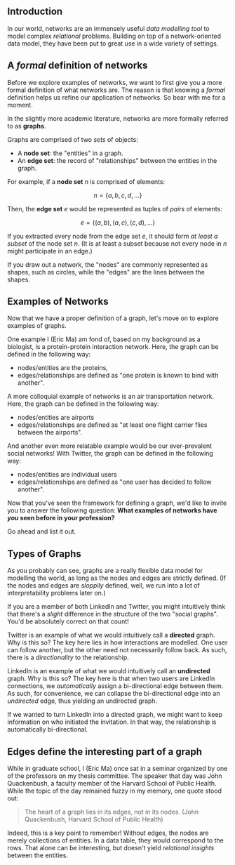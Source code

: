 ## Introduction

In our world, networks are an immensely useful _data modelling tool_
to model complex _relational_ problems.
Building on top of a network-oriented data model,
they have been put to great use in a wide variety of settings.

## A _formal_ definition of networks

Before we explore examples of networks,
we want to first give you a more formal definition
of what networks are.
The reason is that knowing a _formal_ definition
helps us refine our application of networks.
So bear with me for a moment.

In the slightly more academic literature,
networks are more formally referred to as **graphs**.

Graphs are comprised of two _sets_ of objects:

- A **node set**: the "entities" in a graph.
- An **edge set**: the record of "relationships" between the entities in the graph.

For example, if a **node set** $n$ is comprised of elements:

$$n = \{a, b, c, d, ...\}$$

Then, the **edge set** $e$ would be represented as tuples of _pairs_ of elements:

$$e = \{(a, b), (a, c), (c, d), ...\}$$

If you extracted every node from the edge set $e$,
it should form _at least a subset_ of the node set $n$.
(It is at least a subset because not every node in $n$ might participate in an edge.)

If you draw out a network, the "nodes" are commonly represented as shapes, such as circles,
while the "edges" are the lines between the shapes.

## Examples of Networks

Now that we have a proper definition of a graph,
let's move on to explore examples of graphs.

One example I (Eric Ma) am fond of, based on my background as a biologist,
is a protein-protein interaction network.
Here, the graph can be defined in the following way:

- nodes/entities are the proteins,
- edges/relationships are defined as "one protein is known to bind with another".

A more colloquial example of networks is an air transportation network.
Here, the graph can be defined in the following way:

- nodes/entities are airports
- edges/relationships are defined as "at least one flight carrier flies between the airports".

And another even more relatable example would be our ever-prevalent social networks!
With Twitter, the graph can be defined in the following way:

- nodes/entities are individual users
- edges/relationships are defined as "one user has decided to follow another".

Now that you've seen the framework for defining a graph,
we'd like to invite you to answer the following question:
**What examples of networks have _you_ seen before in your profession?**

Go ahead and list it out.

## Types of Graphs

As you probably can see, graphs are a really flexible data model
for modelling the world,
as long as the nodes and edges are strictly defined.
(If the nodes and edges are _sloppily_ defined,
well, we run into a lot of interpretability problems later on.)

If you are a member of both LinkedIn and Twitter,
you might intuitively think that there's a _slight_ difference
in the structure of the two "social graphs".
You'd be absolutely correct on that count!

Twitter is an example of what we would intuitively call a **directed** graph.
Why is this so?
The key here lies in how interactions are modelled.
One user can follow another, but the other need not necessarily follow back.
As such, there is a _directionality_ to the relationship.

LinkedIn is an example of what we would intuitively call an **undirected** graph.
Why is this so?
The key here is that when two users are LinkedIn connections,
we _automatically_ assign a bi-directional edge between them.
As such, for convenience, we can collapse the bi-directional edge
into an _undirected_ edge,
thus yielding an undirected graph.

If we wanted to turn LinkedIn into a directed graph,
we might want to keep information on who initiated the invitation.
In that way, the relationship is automatically bi-directional.

## Edges define the interesting part of a graph

While in graduate school, I (Eric Ma) once sat in a seminar
organized by one of the professors on my thesis committee.
The speaker that day was John Quackenbush,
a faculty member of the Harvard School of Public Health.
While the topic of the day remained fuzzy in my memory,
one quote stood out:

> The heart of a graph lies in its edges, not in its nodes.
> (John Quackenbush, Harvard School of Public Health)

Indeed, this is a key point to remember!
Without edges, the nodes are merely collections of entities.
In a data table, they would correspond to the rows.
That alone can be interesting,
but doesn't yield _relational insights_ between the entities.
